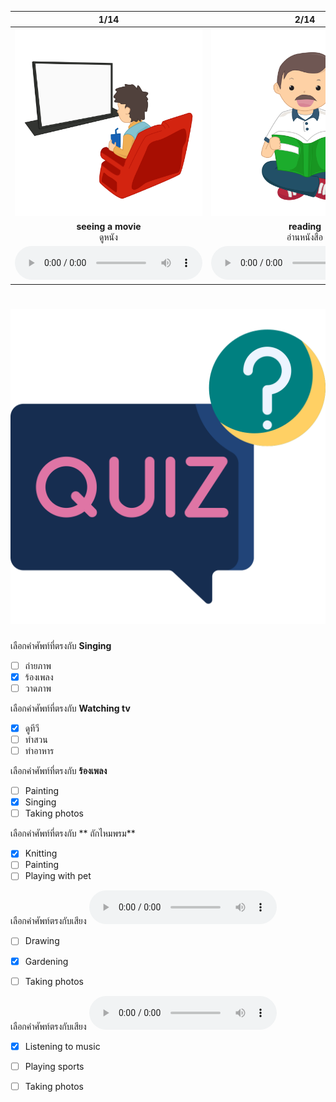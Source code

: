 <div class="carrousel">


|1/14|2/14|3/14|4/14|5/14|6/14|7/14|8/14|9/14|10/14|11/14|12/14|13/14|14/14|
| :----: | :----: | :----: | :----: | :----: | :----: | :----: | :----: | :----: | :----: | :----: | :----: | :----: | :----: |
|![](/media/img/hobbies__seeing&#x20;a&#x20;movie.svg)|![](/media/img/hobbies__reading.svg)|![](/media/img/hobbies__gardening.svg)|![](/media/img/hobbies__surfing&#x20;the&#x20;internet.svg)|![](/media/img/hobbies__listening&#x20;to&#x20;music.svg)|![](/media/img/hobbies__drawing.svg)|![](/media/img/hobbies__cooking.svg)|![](/media/img/hobbies__playing&#x20;sports.svg)|![](/media/img/hobbies__watching&#x20;tv.svg)|![](/media/img/hobbies__knitting.svg)|![](/media/img/hobbies__singing.svg)|![](/media/img/hobbies__taking&#x20;photos.svg)|![](/media/img/hobbies__painting.svg)|![](/media/img/hobbies__playing&#x20;with&#x20;pet.svg)|
|**seeing a movie**<br>ดูหนัง|**reading**<br>อ่านหนังสือ|**gardening**<br>ทําสวน|**surfing the internet**<br>ท่องอินเทอร์เน็ต|**listening to music**<br>ฟังเพลง|**drawing**<br>วาดภาพ|**cooking**<br>ทําอาหาร|**playing sports**<br>เล่นกีฬา|**watching tv**<br>ดูทีวี|**knitting**<br> ถักไหมพรม|**singing**<br>ร้องเพลง|**taking photos**<br>ถ่ายภาพ|**painting**<br>วาดภาพ|**playing with pet**<br>เล่นกับสัตว์เลี้ยง|
|![](/media/audio/seeing&#x20;a&#x20;movie.mp3)|![](/media/audio/reading.mp3)|![](/media/audio/gardening.mp3)|![](/media/audio/surfing&#x20;the&#x20;internet.mp3)|![](/media/audio/listening&#x20;to&#x20;music.mp3)|![](/media/audio/drawing.mp3)|![](/media/audio/cooking.mp3)|![](/media/audio/playing&#x20;sports.mp3)|![](/media/audio/watching&#x20;tv.mp3)|![](/media/audio/knitting.mp3)|![](/media/audio/singing.mp3)|![](/media/audio/taking&#x20;photos.mp3)|![](/media/audio/painting.mp3)|![](/media/audio/playing&#x20;with&#x20;pet.mp3)|

</div>



# ![icon](/media/icons/quiz.svg) 


 เลือกคำศัพท์ที่ตรงกับ **Singing**
 - [ ] ถ่ายภาพ
 - [x] ร้องเพลง
 - [ ] วาดภาพ

 เลือกคำศัพท์ที่ตรงกับ **Watching tv**
 - [x] ดูทีวี
 - [ ] ทําสวน
 - [ ] ทําอาหาร

 เลือกคำศัพท์ที่ตรงกับ **ร้องเพลง**
 - [ ] Painting
 - [x] Singing
 - [ ] Taking photos

 เลือกคำศัพท์ที่ตรงกับ ** ถักไหมพรม**
 - [x] Knitting
 - [ ] Painting
 - [ ] Playing with pet

เลือกคำศัพท์ตรงกับเสียง ![](/media/audio/gardening.mp3) 
 - [ ] Drawing
 - [x] Gardening
 - [ ] Taking photos


เลือกคำศัพท์ตรงกับเสียง ![](/media/audio/listening&#x20;to&#x20;music.mp3) 
 - [x] Listening to music
 - [ ] Playing sports
 - [ ] Taking photos

